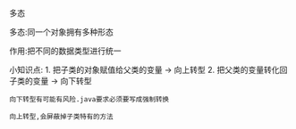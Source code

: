 多态

多态:同一个对象拥有多种形态

作用:把不同的数据类型进行统一

小知识点:
    1. 把子类的对象赋值给父类的变量 -> 向上转型
    2. 把父类的变量转化回子类的变量 -> 向下转型


    向下转型有可能有风险.java要求必须要写成强制转换

    向上转型,会屏蔽掉子类特有的方法